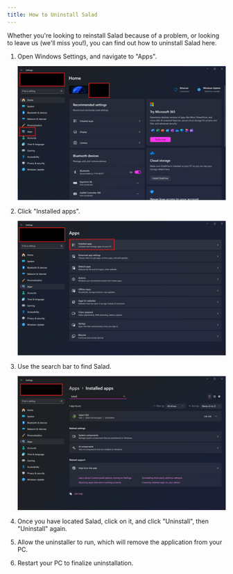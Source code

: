 ```yaml
---
title: How to Uninstall Salad
---
```


Whether you're looking to reinstall Salad because of a problem, or looking to leave us (we'll miss you!), you can find
out how to uninstall Salad here.

1. Open Windows Settings, and navigate to "Apps".

   ![](../../../../content/images/guides/using-the-salad-app/how-to-uninstall-salad-1.png)

2. Click "Installed apps".

   ![](../../../../content/images/guides/using-the-salad-app/how-to-uninstall-salad-2.png)

3. Use the search bar to find Salad.

   ![](../../../../content/images/guides/using-the-salad-app/how-to-uninstall-salad-3.png)

4. Once you have located Salad, click on it, and click "Uninstall", then "Uninstall" again.
5. Allow the uninstaller to run, which will remove the application from your PC.
6. Restart your PC to finalize uninstallation.
